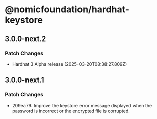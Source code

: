 # @nomicfoundation/hardhat-keystore

## 3.0.0-next.2

### Patch Changes

- Hardhat 3 Alpha release (2025-03-20T08:38:27.809Z)

## 3.0.0-next.1

### Patch Changes

- 209ea79: Improve the keystore error message displayed when the password is incorrect or the encrypted file is corrupted.
